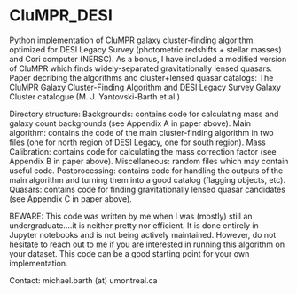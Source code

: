 # CluMPR_DESI
Python implementation of CluMPR galaxy cluster-finding algorithm, optimized for DESI Legacy Survey (photometric redshifts + stellar masses) and Cori computer (NERSC). As a bonus, I have included a modified version of CluMPR which finds widely-separated gravitationally lensed quasars.
Paper decribing the algorithms and cluster+lensed quasar catalogs: The CluMPR Galaxy Cluster-Finding Algorithm and DESI Legacy Survey Galaxy Cluster catalogue (M. J. Yantovski-Barth et al.)

Directory structure:
Backgrounds: contains code for calculating mass and galaxy count backgrounds (see Appendix A in paper above).
Main algorithm: contains the code of the main cluster-finding algorithm in two files (one for north region of DESI Legacy, one for south region).
Mass Calibration: contains code for calculating the mass correction factor (see Appendix B in paper above).
Miscellaneous: random files which may contain useful code.
Postprocessing: contains code for handling the outputs of the main algorithm and turning them into a good catalog (flagging objects, etc).
Quasars: contains code for finding gravitationally lensed quasar candidates (see Appendix C in paper above).

BEWARE: This code was written by me when I was (mostly) still an undergraduate....it is neither pretty nor efficient. It is done entirely in Jupyter notebooks and is not being actively maintained. However, do not hesitate to reach out to me if you are interested in running this algorithm on your dataset. This code can be a good starting point for your own implementation.

Contact: michael.barth (at) umontreal.ca

